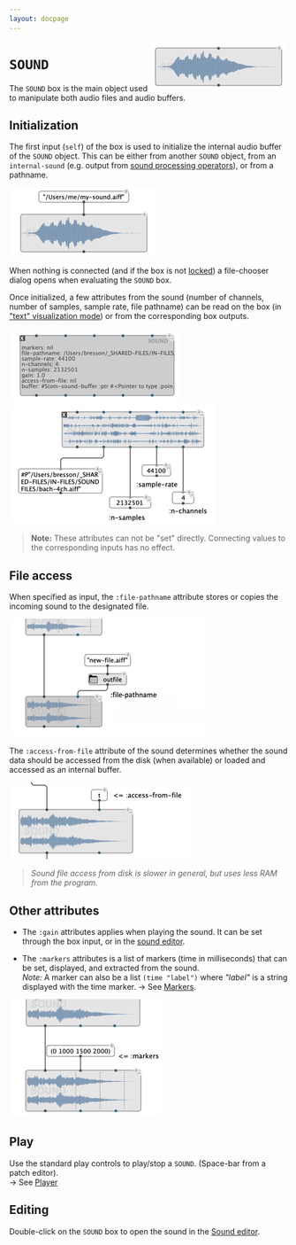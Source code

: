 ```yaml
---
layout: docpage
---
```


<img src="sound_img/sound.png" align="right"> 

# `SOUND`


The `SOUND` box is the main object used to manipulate both audio files and audio buffers.

## Initialization

The first input (`self`) of the box is used to initialize the internal audio buffer of the `SOUND` object. This can be either from another `SOUND` object, from an `internal-sound` (e.g. output from [sound processing operators](sound-processing)), or from a pathname.

<img src="sound_img/sound-from-file.png"> 

When nothing is connected (and if the box is not [locked](eval-modes#lock-state)) a file-chooser dialog opens when evaluating the `SOUND` box. 

Once initialized, a few attributes from the sound (number of channels, number of samples, sample rate, file pathname) can be read on the box (in ["text" visualization mode](objects#visualization)) or from the corresponding box outputs.

<img src="sound_img/sound-info-box.png"> 
<img src="sound_img/sound-info-slots.png"> 


> **Note:** These attributes can not be "set" directly. Connecting values to the corresponding inputs has no effect.

## File access

When specified as input, the `:file-pathname` attribute stores or copies the incoming sound to the designated file.

<img src="sound_img/sound-file-pathname.png"> 

The `:access-from-file` attribute of the sound determines whether the sound data should be accessed from the disk (when available) or loaded and accessed as an internal buffer.

<img src="sound_img/sound-access-from-file.png"> 

> _Sound file access from disk is slower in general, but uses less RAM from the program._

## Other attributes

- The `:gain` attributes applies when playing the sound. It can be set through the box input, or in the [sound editor](sound-editor). 

- The `:markers` attributes is a list of markers (time in milliseconds) that can be set, displayed, and extracted from the sound.    
*Note:* A marker can also be a list `(time "label")` where _"label"_ is a string displayed with the time marker.
&rarr; See [Markers](sound-editor#markers).

<img src="sound_img/sound-markers.png"> 


## Play

Use the standard play controls to play/stop a `SOUND`. (Space-bar from a patch editor).   
&rarr; See [Player](player)


## Editing

Double-click on the `SOUND` box to open the sound in the [Sound editor](sound-editor).
